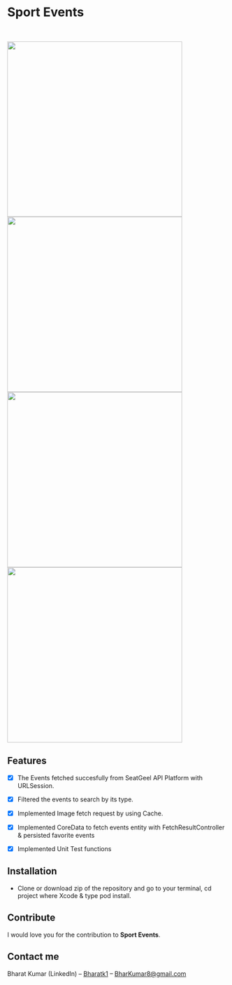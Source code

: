 
# Sport Events
<br />

<p align="row">
<img src= "https://media.giphy.com/media/Q8u918ACtwbipyS2ev/giphy.gif" width="400" >
<img src= "https://media.giphy.com/media/t0n3SjFCRze4GgcGS0/giphy.gif" width="400" >
<img src= "https://media.giphy.com/media/hFSqJXM5XSH6eqQdye/giphy.gif" width="400" >
<img src= "https://media.giphy.com/media/dJLer7tB33o4kNnwZe/giphy.gif" width="400" >
</p>

## Features

- [x] The Events fetched succesfully from SeatGeel API Platform with URLSession.
- [x] Filtered the events to search by its type.
- [x] Implemented Image fetch request by using Cache.
- [x] Implemented CoreData to fetch events entity with FetchResultController & persisted favorite events 
- [x] Implemented Unit Test functions


## Installation

- Clone or download zip of the repository and go to your terminal, cd project where Xcode & type pod install.

## Contribute

I would love you for the contribution to **Sport Events**.

## Contact me

Bharat Kumar (LinkedIn) – [Bharatk1](https://www.linkedin.com/in/bharatk1/) – BharKumar8@gmail.com
